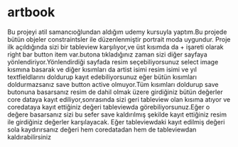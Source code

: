 # artbook

Bu projeyi atil samancıoğlundan aldığım udemy kursuyla yaptım.Bu projede bütün objeler constraintsler ile düzenlenmiştir portrait moda uygundur.
Proje ilk açıldığında sizi bir tableview karşılıyor,ve üst kısımda da + işareti olarak right bar button item var.butona tıkladığınız zaman sizi diğer sayfaya yönlendiriyor.Yönlendirdiği sayfada resim seçebiliyorsunuz select image kısmına basarak ve diğer kısımları da artist isimi resim isimi ve yıl textfieldlarını doldurup kayıt edebiliyorsunuz eğer bütün kısımları doldurmazsanız save button active olmuyor.Tüm kısımları doldurup save butonuna basarsanız resim de dahil olmak üzere girdiğiniz bütün değerler core dataya kayıt ediliyor,sonrasında sizi geri tableview olan kısıma atıyor ve coredataya kayıt ettiğiniz değeri tableviewda görebiliyorsunuz.Eğer o değere basarsanız sizi bu sefer save kaldırılmış şekilde kayıt ettiğiniz resim ile girdiğiniz değerler karşılayacak. Eğer tableviewdaki kayıt edilmiş değeri sola kaydırırsanız değeri hem coredatadan hem de tableviewdan kaldırabilirsiniz


